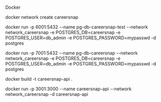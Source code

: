 Docker

docker network create careersnap

docker run -p 6001:5432 --name pg-db-careersnap-test --network network_careersnap -e POSTGRES_DB=careersnap -e POSTGRES_USER=db_admin -e POSTGRES_PASSWORD=mypasswd -d postgres

docker run -p 7001:5432 --name pg-db-careersnap --network network_careersnap -e POSTGRES_DB=careersnap -e POSTGRES_USER=db_admin -e POSTGRES_PASSWORD=mypasswd -d postgres

docker build -t careersnap-api .

docker run -p 3001:3000 --name careersnap-api --network network_careersnap -d careersnap-api 

